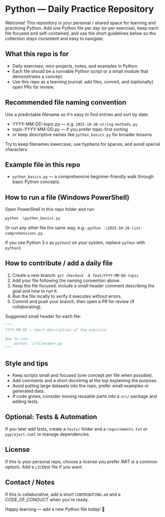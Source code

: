 # Python — Daily Practice Repository

Welcome! This repository is your personal / shared space for learning and practicing Python.
Add one Python file per day (or per exercise), keep each file focused and self-contained, and use the short guidelines below so the collection stays consistent and easy to navigate.

## What this repo is for

- Daily exercises, mini-projects, notes, and examples in Python.
- Each file should be a runnable Python script or a small module that demonstrates a concept.
- Use this repo as a learning journal: add files, commit, and (optionally) open PRs for review.

## Recommended file naming convention

Use a predictable filename so it's easy to find entries and sort by date:

- YYYY-MM-DD-topic.py  — e.g. `2025-10-26-string-methods.py`
- topic-YYYY-MM-DD.py  — if you prefer topic-first sorting
- or keep descriptive names like `python_basics.py` for broader lessons

Try to keep filenames lowercase, use hyphens for spaces, and avoid special characters.

## Example file in this repo

- `python_basics.py` — a comprehensive beginner-friendly walk through basic Python concepts.

## How to run a file (Windows PowerShell)

Open PowerShell in this repo folder and run:

```powershell
python .\python_basics.py
```

Or run any other file the same way, e.g.: `python .\2025-10-26-list-comprehensions.py`.

If you use Python 3.x as `python3` on your system, replace `python` with `python3`.

## How to contribute / add a daily file

1. Create a new branch: `git checkout -b feat/YYYY-MM-DD-topic`
2. Add your file following the naming convention above.
3. Keep the file focused: include a small header comment describing the goal and how to run it.
4. Run the file locally to verify it executes without errors.
5. Commit and push your branch, then open a PR for review (if collaborating).

Suggested small header for each file:

```python
"""
YYYY-MM-DD — short description of the exercise

How to run:
	python .\<filename>.py
"""
```

## Style and tips

- Keep scripts small and focused (one concept per file when possible).
- Add comments and a short docstring at the top explaining the purpose.
- Avoid putting large datasets into the repo; prefer small examples or generated data.
- If code grows, consider moving reusable parts into a `src/` package and adding tests.

## Optional: Tests & Automation

If you later add tests, create a `tests/` folder and a `requirements.txt` or `pyproject.toml` to manage dependencies.

## License

If this is your personal repo, choose a license you prefer (MIT is a common option). Add a `LICENSE` file if you want.

## Contact / Notes

If this is collaborative, add a short `CONTRIBUTING.md` and a CODE_OF_CONDUCT when you're ready.

Happy learning — add a new Python file today! 🚀

